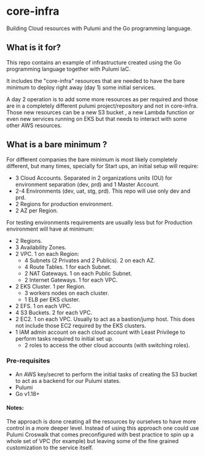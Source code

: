 # core-infra
Building Cloud resources with Pulumi and the Go programming language.

## What is it for?
This repo contains an example of infrastructure created using the Go programming language together with Pulumi IaC.

It includes the "core-infra" resources that are needed to have the bare minimum to deploy right away (day 1) some initial services.

A day 2 operation is to add some more resources as per required and those are in a completely different pulumi project/repository and not in core-infra.
Those new resources can be a new S3 bucket , a new Lambda function or even new services running on EKS but that needs to interact with some other AWS resources.

## What is a bare minimum ?
For different companies the bare minimum is most likely completely different, but many times, specially for Start ups, an initial setup will require:

+ 3 Cloud Accounts. Separated in 2 organizations units (OU) for environment separation (dev, prd) and 1 Master Account.
+ 2-4 Environments (dev, uat, stg, prd). This repo will use only dev and prd.
+ 2 Regions for production environment.
+ 2 AZ per Region.

For testing environments requirements are usually less but for Production environment will have at minimum:
+ 2 Regions.
+ 3 Availability Zones.
+ 2 VPC. 1 on each Region:
  * 4 Subnets (2 Privates and 2 Publics). 2 on each AZ.
  * 4 Route Tables. 1 for each Subnet.
  * 2 NAT Gateways. 1 on each Public Subnet.
  * 2 Internet Gateways. 1 for each VPC.
+ 2 EKS Cluster. 1 per Region.
  * 3 workers nodes on each cluster.
  * 1 ELB per EKS cluster.
+ 2 EFS. 1 on each VPC.
+ 4 S3 Buckets. 2 for each VPC.
+ 2 EC2. 1 on each VPC. Usually to act as a bastion/jump host. This does not include those EC2 required by the EKS clusters.
+ 1 IAM admin account on each cloud account with Least Privilege to perform tasks required to initial set up.
  * 2 roles to access the other cloud accounts (with switching roles).

### Pre-requisites
- An AWS key/secret to perform the initial tasks of creating the S3 bucket to act as a backend for our Pulumi states.
- Pulumi
- Go v1.18+

#### Notes:
The approach is done creating all the resources by ourselves to have more control in a more deeper level. Instead of using this approach one could use Pulumi Croswalk that comes preconfigured with best practice to spin up a whole set of VPC (for example) but leaving some of the fine grained customization to the service itself.


